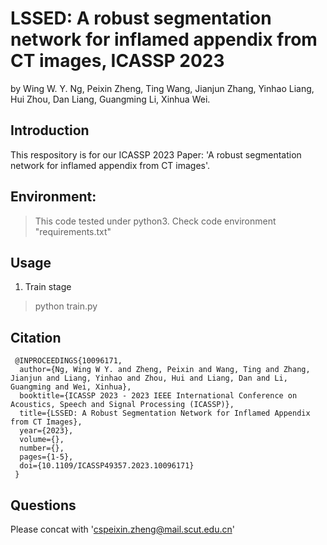
# LSSED: A robust segmentation network for inflamed appendix from CT images, ICASSP 2023
by Wing W. Y. Ng, Peixin Zheng, Ting Wang, Jianjun Zhang, Yinhao Liang, Hui Zhou, Dan Liang, Guangming Li, Xinhua Wei.
## Introduction
This respository is for our ICASSP 2023 Paper: 'A robust segmentation network for inflamed appendix from CT images'.
## Environment:
> This code tested under python3. 
> Check code environment "requirements.txt"
## Usage
1. Train stage
> python train.py
## Citation
```
 @INPROCEEDINGS{10096171, 
  author={Ng, Wing W Y. and Zheng, Peixin and Wang, Ting and Zhang, Jianjun and Liang, Yinhao and Zhou, Hui and Liang, Dan and Li, Guangming and Wei, Xinhua}, 
  booktitle={ICASSP 2023 - 2023 IEEE International Conference on Acoustics, Speech and Signal Processing (ICASSP)}, 
  title={LSSED: A Robust Segmentation Network for Inflamed Appendix from CT Images}, 
  year={2023}, 
  volume={}, 
  number={}, 
  pages={1-5}, 
  doi={10.1109/ICASSP49357.2023.10096171}
 }
```
## Questions
Please concat with 'cspeixin.zheng@mail.scut.edu.cn'
